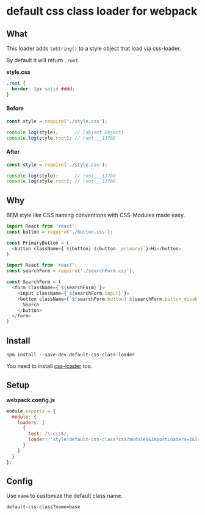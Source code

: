 # default css class loader for webpack

## What
This loader adds `toString()` to a style object that load via css-loader.

By default it will return `.root`.

**style.css**
```css
.root {
  border: 1px solid #ddd;
}
```

#### Before
```javascript
const style = require('./style.css');

console.log(style);      // [object Object]
console.log(style.root); // root___1J7bD
```

#### After
```javascript
const style = require('./style.css');

console.log(style);      // root___1J7bD
console.log(style.root); // root___1J7bD
```

## Why
BEM style like CSS naming conventions with CSS-Modules made easy.

```javascript
import React from 'react';
const button = require('./button.css');

const PrimaryButton = (
  <button className={`${button} ${button._primary}`}>Hi</button>
)
```

```javascript
import React from 'react';
const searchForm = require('./searchForm.css');

const SearchForm = (
  <form className={`${searchForm}`}>
    <input className={`${searchForm.input}`}>
    <button className={`${searchForm.button} ${searchForm.button_disabled}`}>
      Search
    </button>
  </form>
)
```

## Install
```
npm install --save-dev default-css-class-loader
```

You need to install [css-loader](https://github.com/webpack/css-loader) too.

## Setup

**webpack.config.js**

```javascript
module.exports = {
  module: {
    loaders: [
      {
        test: /\.css$/,
        loader: 'style!default-css-class!css?modules&importLoaders=1&localIdentName=[name]__[local]___[hash:base64:5]'
      }
    ]
  }
};
```


## Config

Use `name` to customize the default class name.
```
default-css-class?name=base
```
